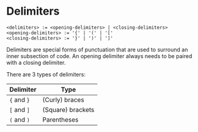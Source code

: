 # Delimiters
```
<delimiters> := <opening-delimiters> | <closing-delimiters>
<opening-delimiters> := '{' | '(' | '['
<closing-delimiters> := '}' | ')' | ']'
```

Delimiters are special forms of punctuation that are used to surround an inner subsection of code.
An opening delimiter always needs to be paired with a closing delimiter.

There are 3 types of delimiters:

Delimiter   | Type
------------|----------------
`{` and `}` | (Curly) braces
`[` and `]` | (Square) brackets
`(` and `)` | Parentheses
